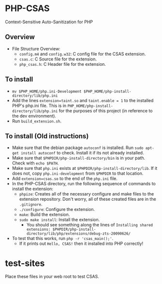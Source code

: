 # PHP-CSAS

Context-Sensitive Auto-Sanitization for PHP

## Overview
- File Structure Overview:
	- `config.m4` and `config.w32`: C config file for the CSAS extension.
	- `csas.c`: C Source file for the extension.
	- `php_csas.h`: C Header file for the extension.

## To install
- `mv $PHP_HOME/php.ini-Development $PHP_HOME/php-install-directory/lib/php.ini`
- Add the lines `extension=taint.so` and `taint.enable = 1` to the installed PHP's php.ini file. This is in `PHP_HOME/php-install-directory/lib/php.ini` for the purposes of this project (in reference to the dev environment).
- Run `build_extension.sh`.

## To install (Old instructions)
- Make sure that the debian package `autoconf` is installed. Run `sudo apt-get install autoconf` to check. Install it if its not already installed.
- Make sure that `$PHPDIR/php-install-directory/bin` is in your path. Check with `echo $PATH`.
- Make sure that `php.ini` exists at `$PHPDIR/php-install-directory/lib`. If it does not, copy `php.ini-development` from `$PHPDIR` to that location.
- Add `extension=csas.so` to the end of the `php.ini` file.
- In the PHP-CSAS directory, run the following sequence of commands to install the extension:
	- `phpize`: Creates all of the necessary configure and make files to the extension repository. Don't worry, all of these created files are in the `.gitignore`.
	- `./configure`: Configure the extension.
	- `make`: Build the extension.
	- `sudo make install`: Install the extension.
		- You should see something along the lines of `Installing shared extensions: $PHPDIR/php-install-directory/lib/php/extensions/debug-zts-20090626/`
- To test that this works, run `php -r 'csas_main();'`.
	- If it prints out `Hello, CSAS!` then it installed into PHP correctly!
# test-sites
Place these files in your web root to test CSAS.
